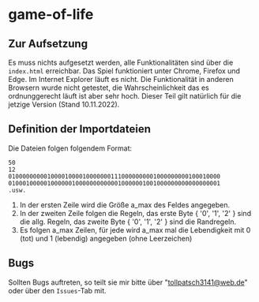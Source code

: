 # game-of-life

## Zur Aufsetzung

Es muss nichts aufgesetzt werden, alle Funktionalitäten sind über die `index.html` erreichbar. Das Spiel funktioniert unter Chrome, Firefox und Edge.
Im Internet Explorer läuft es nicht. Die Funktionalität in anderen Browsern wurde nicht getestet, die Wahrscheinlichkeit das es ordnunggerecht läuft ist
aber sehr hoch. Dieser Teil gilt natürlich für die jetzige Version (Stand 10.11.2022).

## Definition der Importdateien

Die Dateien folgen folgendem Format:

```
50
12
010000000001000010000100000001110000000001000000000100010000
010001000001000000100000000000010000001001000000000000000001
.usw.
```

1. In der ersten Zeile wird die Größe a_max des Feldes angegeben.
2. In der zweiten Zeile folgen die Regeln, das erste Byte { '0', '1', '2' } sind die allg. Regeln, das zweite Byte { '0', '1', '2' } sind die Randregeln.
3. Es folgen a_max Zeilen, für jede wird a_max mal die Lebendigkeit mit 0 (tot) und 1 (lebendig) angegeben (ohne Leerzeichen)

## Bugs

Sollten Bugs auftreten, so teilt sie mir bitte über "tollpatsch3141@web.de" oder über den `Issues`-Tab mit.

